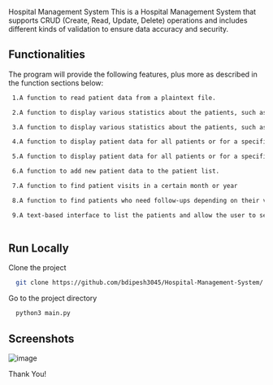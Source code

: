 Hospital Management System
This is a Hospital Management System that supports CRUD (Create, Read, Update, Delete) operations and includes different kinds of validation to ensure data accuracy and security.
## Functionalities
The program will provide the following features, plus more as described in the function sections below:

 





```bash
 1.A function to read patient data from a plaintext file.
```

```bash
 2.A function to display various statistics about the patients, such as the average vital signs about the patients or for a specific patient.
```

```bash
 3.A function to display various statistics about the patients, such as the average vital signs about the patients or for a specific patient.
```
```bash
 4.A function to display patient data for all patients or for a specific patient by ID.
```
```bash
 5.A function to display patient data for all patients or for a specific patient by ID.
```
```bash
 6.A function to add new patient data to the patient list.
```
```bash
 7.A function to find patient visits in a certain month or year
```
```bash
 8.A function to find patients who need follow-ups depending on their vital statistics
```
```bash
 9.A text-based interface to list the patients and allow the user to select which feature they would like to use.
  
```
## Run Locally

Clone the project

```bash
  git clone https://github.com/bdipesh3045/Hospital-Management-System/
```

Go to the project directory

```bash
  python3 main.py
```


## Screenshots

![image](https://user-images.githubusercontent.com/111185281/226559527-76ea8c84-f815-4535-aa5f-c2a42c08b7f0.png)

Thank You!

